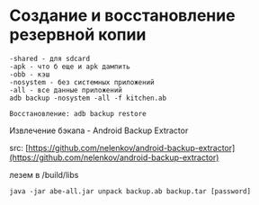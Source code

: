 # Создание и восстановление резервной копии

```
-shared - для sdcard
-apk - что б еще и apk дампить
-obb - кэш
-nosystem - без системных приложений
-all - все данные приложений
adb backup -nosystem -all -f kitchen.ab

Восстановление: adb backup restore
```

Извлечение бэкапа - Android Backup Extractor

src: [https://github.com/nelenkov/android-backup-extractor](https://github.com/nelenkov/android-backup-extractor)

лезем в /build/libs

```
java -jar abe-all.jar unpack backup.ab backup.tar [password]
```


